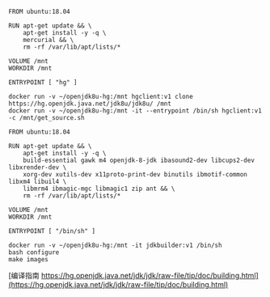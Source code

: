 


```
FROM ubuntu:18.04

RUN apt-get update && \
    apt-get install -y -q \
    mercurial && \
    rm -rf /var/lib/apt/lists/*

VOLUME /mnt
WORKDIR /mnt

ENTRYPOINT [ "hg" ]
```

```
docker run -v ~/openjdk8u-hg:/mnt hgclient:v1 clone https://hg.openjdk.java.net/jdk8u/jdk8u/ /mnt
docker run -v ~/openjdk8u-hg:/mnt -it --entrypoint /bin/sh hgclient:v1 -c /mnt/get_source.sh
```



```
FROM ubuntu:18.04

RUN apt-get update && \
    apt-get install -y -q \
    build-essential gawk m4 openjdk-8-jdk ibasound2-dev libcups2-dev libxrender-dev \
    xorg-dev xutils-dev x11proto-print-dev binutils ibmotif-common libxm4 libuil4 \
    libmrm4 ibmagic-mgc libmagic1 zip ant && \
    rm -rf /var/lib/apt/lists/*

VOLUME /mnt
WORKDIR /mnt

ENTRYPOINT [ "/bin/sh" ]
```


```
docker run -v ~/openjdk8u-hg:/mnt -it jdkbuilder:v1 /bin/sh
bash configure
make images
```

[编译指南 https://hg.openjdk.java.net/jdk/jdk/raw-file/tip/doc/building.html](https://hg.openjdk.java.net/jdk/jdk/raw-file/tip/doc/building.html)